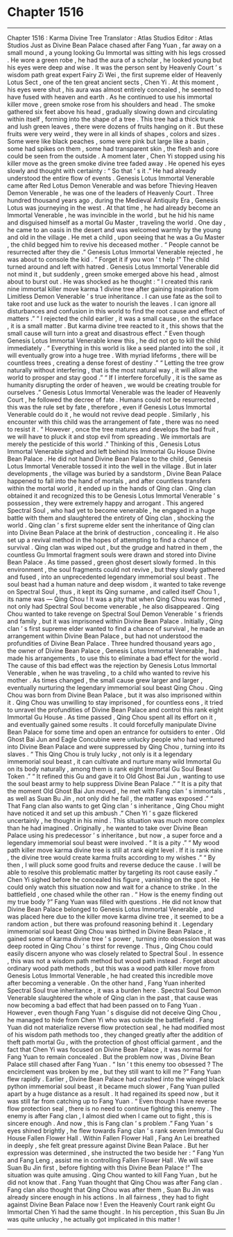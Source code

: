 
# Chapter 1516


---

Chapter 1516 : Karma Divine Tree
Translator :
Atlas Studios
Editor :
Atlas Studios
Just as Divine Bean Palace chased after Fang Yuan , far away on a small mound , a young looking Gu Immortal was sitting with his legs crossed .
He wore a green robe , he had the aura of a scholar , he looked young but his eyes were deep and wise .
It was the person sent by Heavenly Court ’ s wisdom path great expert Fairy Zi Wei , the first supreme elder of Heavenly Lotus Sect , one of the ten great ancient sects , Chen Yi .
At this moment , his eyes were shut , his aura was almost entirely concealed , he seemed to have fused with heaven and earth .
As he continued to use his immortal killer move , green smoke rose from his shoulders and head .
The smoke gathered six feet above his head , gradually slowing down and circulating within itself , forming into the shape of a tree .
This tree had a thick trunk and lush green leaves , there were dozens of fruits hanging on it .
But these fruits were very weird , they were in all kinds of shapes , colors and sizes . Some were like black peaches , some were pink but large like a basin , some had spikes on them , some had transparent skin , the flesh and core could be seen from the outside .
A moment later , Chen Yi stopped using his killer move as the green smoke divine tree faded away .
He opened his eyes slowly and thought with certainty : “ So that ’ s it .”
He had already understood the entire flow of events .
Genesis Lotus Immortal Venerable came after Red Lotus Demon Venerable and was before Thieving Heaven Demon Venerable , he was one of the leaders of Heavenly Court .
Three hundred thousand years ago , during the Medieval Antiquity Era , Genesis Lotus was journeying in the west .
At that time , he had already become an Immortal Venerable , he was invincible in the world , but he hid his name and disguised himself as a mortal Gu Master , traveling the world .
One day , he came to an oasis in the desert and was welcomed warmly by the young and old in the village .
He met a child , upon seeing that he was a Gu Master , the child begged him to revive his deceased mother .
“ People cannot be resurrected after they die .” Genesis Lotus Immortal Venerable rejected , he was about to console the kid .
“ Forget it if you won ’ t help !” The child turned around and left with hatred .
Genesis Lotus Immortal Venerable did not mind it , but suddenly , green smoke emerged above his head , almost about to burst out .
He was shocked as he thought : “ I created this rank nine immortal killer move karma
1
divine tree after gaining inspiration from Limitless Demon Venerable ’ s true inheritance . I can use fate as the soil to take root and use luck as the water to nourish the leaves . I can ignore all disturbances and confusion in this world to find the root cause and effect of matters .”
“ I rejected the child earlier , it was a small cause , on the surface , it is a small matter . But karma divine tree reacted to it , this shows that the small cause will turn into a great and disastrous effect .”
Even though Genesis Lotus Immortal Venerable knew this , he did not go to kill the child immediately .
“ Everything in this world is like a seed planted into the soil , it will eventually grow into a huge tree . With myriad lifeforms , there will be countless trees , creating a dense forest of destiny .”
“ Letting the tree grow naturally without interfering , that is the most natural way , it will allow the world to prosper and stay good .”
“ If I interfere forcefully , it is the same as humanity disrupting the order of heaven , we would be creating trouble for ourselves .”
Genesis Lotus Immortal Venerable was the leader of Heavenly Court , he followed the decree of fate .
Humans could not be resurrected , this was the rule set by fate , therefore , even if Genesis Lotus Immortal Venerable could do it , he would not revive dead people .
Similarly , his encounter with this child was the arrangement of fate , there was no need to resist it .
“ However , once the tree matures and develops the bad fruit , we will have to pluck it and stop evil from spreading . We immortals are merely the pesticide of this world .”
Thinking of this , Genesis Lotus Immortal Venerable sighed and left behind his Immortal Gu House Divine Bean Palace .
He did not hand Divine Bean Palace to the child , Genesis Lotus Immortal Venerable tossed it into the well in the village .
But in later developments , the village was buried by a sandstorm , Divine Bean Palace happened to fall into the hand of mortals , and after countless transfers within the mortal world , it ended up in the hands of Qing clan .
Qing clan obtained it and recognized this to be Genesis Lotus Immortal Venerable ’ s possession , they were extremely happy and arrogant . This angered Spectral Soul , who had yet to become venerable , he engaged in a huge battle with them and slaughtered the entirety of Qing clan , shocking the world .
Qing clan ’ s first supreme elder sent the inheritance of Qing clan into Divine Bean Palace at the brink of destruction , concealing it . He also set up a revival method in the hopes of attempting to find a chance of survival .
Qing clan was wiped out , but the grudge and hatred in them , the countless Gu Immortal fragment souls were drawn and stored into Divine Bean Palace .
As time passed , green ghost desert slowly formed . In this environment , the soul fragments could not revive , but they slowly gathered and fused , into an unprecedented legendary immemorial soul beast .
The soul beast had a human nature and deep wisdom , it wanted to take revenge on Spectral Soul , thus , it kept its Qing surname , and called itself Chou
1
, its name was — Qing Chou !
It was a pity that when Qing Chou was formed , not only had Spectral Soul become venerable , he also disappeared .
Qing Chou wanted to take revenge on Spectral Soul Demon Venerable ’ s friends and family , but it was imprisoned within Divine Bean Palace .
Initially , Qing clan ’ s first supreme elder wanted to find a chance of survival , he made an arrangement within Divine Bean Palace , but had not understood the profundities of Divine Bean Palace .
Three hundred thousand years ago , the owner of Divine Bean Palace , Genesis Lotus Immortal Venerable , had made his arrangements , to use this to eliminate a bad effect for the world .
The cause of this bad effect was the rejection by Genesis Lotus Immortal Venerable , when he was traveling , to a child who wanted to revive his mother .
As times changed , the small cause grew larger and larger , eventually nurturing the legendary immemorial soul beast Qing Chou .
Qing Chou was born from Divine Bean Palace , but it was also imprisoned within it .
Qing Chou was unwilling to stay imprisoned , for countless eons , it tried to unravel the profundities of Divine Bean Palace and control this rank eight Immortal Gu House .
As time passed , Qing Chou spent all its effort on it , and eventually gained some results .
It could forcefully manipulate Divine Bean Palace for some time and open an entrance for outsiders to enter .
Old Ghost Bai Jun and Eagle Concubine were unlucky people who had ventured into Divine Bean Palace and were suppressed by Qing Chou , turning into its slaves .
“ This Qing Chou is truly lucky , not only is it a legendary immemorial soul beast , it can cultivate and nurture many wild Immortal Gu on its body naturally , among them is rank eight Immortal Gu Soul Beast Token .”
“ It refined this Gu and gave it to Old Ghost Bai Jun , wanting to use the soul beast army to help suppress Divine Bean Palace .”
“ It is a pity that the moment Old Ghost Bai Jun moved , he met with Fang clan ’ s immortals , as well as Suan Bu Jin , not only did he fail , the matter was exposed .”
“ That Fang clan also wants to get Qing clan ’ s inheritance , Qing Chou might have noticed it and set up this ambush .”
Chen Yi ’ s gaze flickered uncertainly , he thought in his mind .
This situation was much more complex than he had imagined .
Originally , he wanted to take over Divine Bean Palace using his predecessor ’ s inheritance , but now , a super force and a legendary immemorial soul beast were involved .
“ It is a pity .”
“ My wood path killer move karma divine tree is still at rank eight level . If it is rank nine , the divine tree would create karma fruits according to my wishes .”
“ By then , I will pluck some good fruits and reverse deduce the cause . I will be able to resolve this problematic matter by targeting its root cause easily .”
Chen Yi sighed before he concealed his figure , vanishing on the spot .
He could only watch this situation now and wait for a chance to strike .
In the battlefield , one chased while the other ran .
“ How is the enemy finding out my true body ?” Fang Yuan was filled with questions .
He did not know that Divine Bean Palace belonged to Genesis Lotus Immortal Venerable , and was placed here due to the killer move karma divine tree , it seemed to be a random action , but there was profound reasoning behind it .
Legendary immemorial soul beast Qing Chou was birthed in Divine Bean Palace , it gained some of karma divine tree ’ s power , turning into obsession that was deep rooted in Qing Chou ’ s thirst for revenge .
Thus , Qing Chou could easily discern anyone who was closely related to Spectral Soul .
In essence , this was not a wisdom path method but wood path instead .
Forget about ordinary wood path methods , but this was a wood path killer move from Genesis Lotus Immortal Venerable , he had created this incredible move after becoming a venerable .
On the other hand , Fang Yuan inherited Spectral Soul true inheritance , it was a burden here .
Spectral Soul Demon Venerable slaughtered the whole of Qing clan in the past , that cause was now becoming a bad effect that had been passed on to Fang Yuan .
However , even though Fang Yuan ’ s disguise did not deceive Qing Chou , he managed to hide from Chen Yi who was outside the battlefield .
Fang Yuan did not materialize reverse flow protection seal , he had modified most of his wisdom path methods too , they changed greatly after the addition of theft path mortal Gu , with the protection of ghost official garment , and the fact that Chen Yi was focused on Divine Bean Palace , it was normal for Fang Yuan to remain concealed .
But the problem now was , Divine Bean Palace still chased after Fang Yuan .
“ Isn ’ t this enemy too obsessed ? The encirclement was broken by me , but they still want to kill me ?” Fang Yuan flew rapidly .
Earlier , Divine Bean Palace had crashed into the winged black python immemorial soul beast , it became much slower , Fang Yuan pulled apart by a huge distance as a result .
It had regained its speed now , but it was still far from catching up to Fang Yuan .
“ Even though I have reverse flow protection seal , there is no need to continue fighting this enemy . The enemy is after Fang clan , I almost died when I came out to fight , this is sincere enough . And now , this is Fang clan ’ s problem .” Fang Yuan ’ s eyes shined brightly , he flew towards Fang clan ’ s rank seven Immortal Gu House Fallen Flower Hall .
Within Fallen Flower Hall , Fang An Lei breathed in deeply , she felt great pressure against Divine Bean Palace .
But her expression was determined , she instructed the two beside her : “ Fang Yun and Fang Leng , assist me in controlling Fallen Flower Hall . We will save Suan Bu Jin first , before fighting with this Divine Bean Palace !”
The situation was quite amusing .
Qing Chou wanted to kill Fang Yuan , but he did not know that .
Fang Yuan thought that Qing Chou was after Fang clan .
Fang clan also thought that Qing Chou was after them , Suan Bu Jin was already sincere enough in his actions . In all fairness , they had to fight against Divine Bean Palace now !
Even the Heavenly Court rank eight Gu Immortal Chen Yi had the same thought . In his perception , this Suan Bu Jin was quite unlucky , he actually got implicated in this matter !

---

